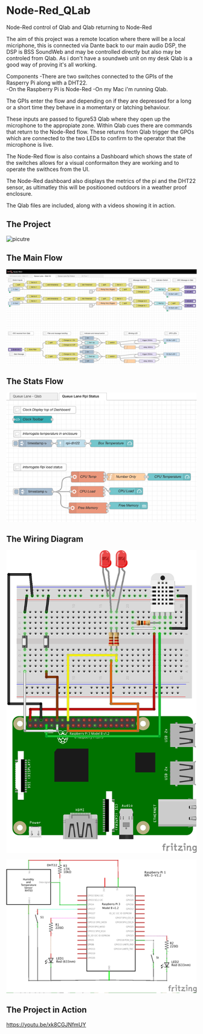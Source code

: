 # Node-Red_QLab
Node-Red control of Qlab and Qlab returning to Node-Red 

The aim of this project was a remote location where there will be a local micriphone, this is connected via Dante back to our main audio DSP, the DSP is BSS SoundWeb and may be controlled directly but also may be controled from Qlab. As i don't have a soundweb unit on my desk Qlab is a good way of proving it's all working.

Components
-There are two switches connected to the GPIs of the Rasperry Pi along with a DHT22.  
-On the Raspberry Pi is Node-Red
-On my Mac i'm running Qlab.

The GPIs enter the flow and depending on if they are depressed for a long or a short time they behave in a momentary or latching behaviour.

These inputs are passed to figure53 Qlab where they open up the microphone to the appropiate zone. Within Qlab cues there are commands that return to the Node-Red flow. These returns from Qlab trigger the GPOs which are connected to the two LEDs to confirm to the operator that the microphone is live.

The Node-Red flow is also contains a Dashboard which shows the state of the switches allows for a visual conformaiton they are working and to operate the swithces from the UI.

The Node-Red dashboard also displays the metrics of the pi and the DHT22 sensor, as ultimatley this will be positiooned outdoors in a weather proof enclosure.

The Qlab files are included, along with a videos showing it in action.

## The Project
<img src="https://github.com/Brewj/Node-Red_QLab/blob/master/2020-04-03%2008.11.58.jpg" alt="picutre"></p>

## The Main Flow
<img src="https://github.com/Brewj/Node-Red_QLab/blob/master/Screenshot%202020-04-28%20at%2014.52.02.png" alt="main_flow"></p>

## The Stats Flow
<img src="https://github.com/Brewj/Node-Red_QLab/blob/master/Screenshot%202020-04-03%20at%2013.52.55.png" alt="stats_flow"></p>

## The Wiring Diagram
<img src="https://github.com/Brewj/Node-Red_QLab/blob/master/Wiring%20Diagram%20Fritzing_bb.png" alt="wiring_diagram"></p>
<img src="https://github.com/Brewj/Node-Red_QLab/blob/master/Wiring%20Diagram%20Fritzing_schem.png" alt="wiring_picture"></p>

## The Project in Action
https://youtu.be/xk8CGJNfmUY
